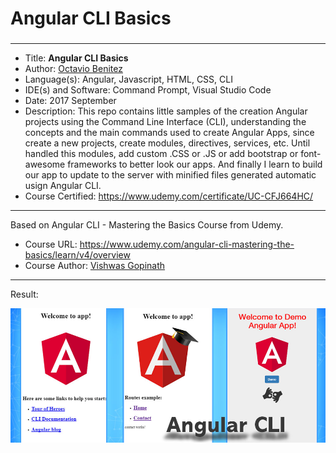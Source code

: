 ###
###
# Angular CLI Basics
###
***


* Title: **Angular CLI Basics**
* Author: [Octavio Benitez](https://www.linkedin.com/in/obenm/)
* Language(s): Angular, Javascript, HTML, CSS, CLI
* IDE(s) and Software: Command Prompt, Visual Studio Code
* Date: 2017 September
* Description: This repo contains little samples of the creation Angular projects using the Command Line Interface (CLI), understanding the concepts and the main commands used to create Angular Apps, since create a new projects, create modules, directives, services, etc. Until handled this modules, add custom .CSS or .JS or add bootstrap or font-awesome frameworks to better look our apps. And finally I learn to build our app to update to the server with minified files generated automatic usign Angular CLI.
* Course Certified: https://www.udemy.com/certificate/UC-CFJ664HC/


***


Based on Angular CLI - Mastering the Basics Course from Udemy.
* Course URL: https://www.udemy.com/angular-cli-mastering-the-basics/learn/v4/overview
* Course Author: [Vishwas Gopinath](https://www.udemy.com/user/vishwas-gopinath-2/)


***


Result:

![Result for CRUD Application with PHP](https://raw.githubusercontent.com/obenm/Angular-CLI-basics/master/angularclibanner.jpg)
